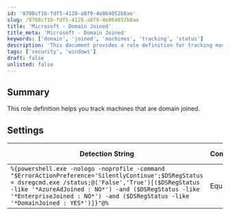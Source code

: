 ```yaml
---
id: '8708cf1b-fdf5-4128-a8f9-4e864052b8ae'
slug: /8708cf1b-fdf5-4128-a8f9-4e864052b8ae
title: 'Microsoft - Domain Joined'
title_meta: 'Microsoft - Domain Joined'
keywords: ['domain', 'joined', 'machines', 'tracking', 'status']
description: 'This document provides a role definition for tracking machines that are joined to a domain. It includes a detection string that checks the Azure AD and Enterprise join status to confirm if a machine is domain joined.'
tags: ['security', 'windows']
draft: false
unlisted: false
---
```


## Summary

This role definition helps you track machines that are domain joined.

## Settings

| Detection String                                                                                                                                                                     | Comparator | Result | Applicable OS |
|--------------------------------------------------------------------------------------------------------------------------------------------------------------------------------------|------------|--------|----------------|
| `%{powershell.exe -nologo -noprofile -command "$ErrorActionPreference='SilentlyContinue';$DSRegStatus = dsregcmd.exe /status;@('False','True')[($DSRegStatus -like '*AzureAdJoined : NO*') -and ($DSRegStatus -like '*EnterpriseJoined : NO*') -and ($DSRegStatus -like '*DomainJoined : YES*')]}"@%` | Equals     | True   | Windows        |



